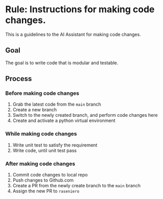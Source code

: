  # Rule: Instructions for making code changes.

This is a guidelines to the AI Assistant for making code changes.

## Goal

The goal is to write code that is modular and testable.

## Process

### Before making code changes

1. Grab the latest code from the `main` branch
2. Create a new branch
3. Switch to the newly created branch, and perform code changes here
4. Create and activate a python virtual environment

### While making code changes

1. Write unit test to satisfy the requirement
2. Write code, until unit test pass

### After making code changes

1. Commit code changes to local repo
2. Push changes to Github.com
3. Create a PR from the newly create branch to the `main` branch
4. Assign the new PR to `raseniero`